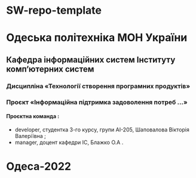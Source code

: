 # SW-repo-template
# Одеська політехніка МОН України 
## Кафедра інформаційних систем Інституту комп’ютерних систем 
### Дисципліна «Технології створення програмних продуктів» 
###  Проєкт «Інформаційна підтримка задоволення потреб ...» 
#### Проєктна команда :
+ developer, студентка 3-го курсу, групи АІ-205, Шаповалова Вікторія Валеріївна ; 
+ manager, доцент кафедри ІС, Блажко О.А .
# Одеса-2022 
